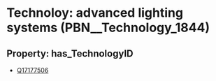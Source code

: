 # Technoloy: __advanced lighting systems__ (PBN__Technology_1844)

## Property: has_TechnologyID

* [Q17177506](Q17177506)

